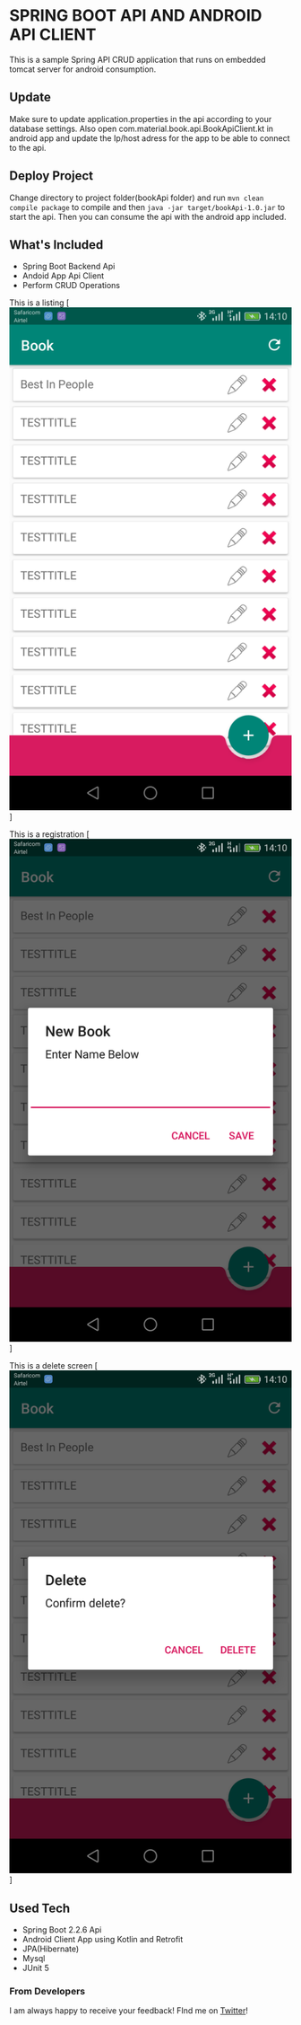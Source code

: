 
# SPRING BOOT API AND ANDROID API CLIENT

This is a sample Spring API CRUD application that runs on embedded tomcat server for android consumption. 

## Update
Make sure to update application.properties in the api according to your database settings.
Also open com.material.book.api.BookApiClient.kt in android app and update the Ip/host adress for the app to be able to connect to the api.

## Deploy Project
Change directory to project folder(bookApi folder) and  run `mvn clean compile package`  to compile and then `java -jar target/bookApi-1.0.jar`  to start the api. Then you can consume the api with the android app included.

## What's Included 
- Spring Boot Backend Api
- Andoid App Api Client
- Perform CRUD Operations

This is a listing
[<img src="screens/list.png" alt="Sample list"  />]

This is a registration
[<img src="screens/new.png" alt="Sample registration"  />]

This is a delete screen
[<img src="screens/delete.png" alt="Sample login"  />]


## Used Tech
- Spring Boot 2.2.6 Api
- Android Client App using Kotlin and Retrofit
- JPA(Hibernate)
- Mysql
- JUnit 5


### From Developers

I am always happy to receive your feedback!
FInd me on [Twitter](https://twitter.com/julian_geniuz)!
